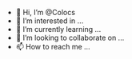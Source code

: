 - 👋 Hi, I’m @Colocs
- 👀 I’m interested in ...
- 🌱 I’m currently learning ...
- 💞️ I’m looking to collaborate on ...
- 📫 How to reach me ...

<!---
Colocs/Colocs is a ✨ special ✨ repository because its `README.md` (this file) appears on your GitHub profile.
You can click the Preview link to take a look at your changes.
--->
